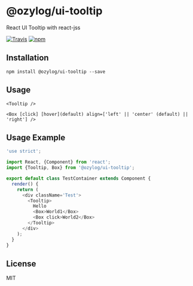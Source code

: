 # @ozylog/ui-tooltip
React UI Tooltip with react-jss

[![Travis](https://img.shields.io/travis/ozylog/ui-tooltip.svg)](https://travis-ci.org/ozylog/ui-tooltip) [![npm](https://img.shields.io/npm/dt/@ozylog/ui-tooltip.svg)](https://www.npmjs.com/package/@ozylog/ui-tooltip)

## Installation
```
npm install @ozylog/ui-tooltip --save
```

## Usage
```
<Tooltip />
```

```
<Box [click] [hover](default) align=['left' || 'center' (default) || 'right'] />
```

## Usage Example
```javascript
'use strict';

import React, {Component} from 'react';
import {Tooltip, Box} from '@ozylog/ui-tooltip';

export default class TestContainer extends Component {
  render() {
    return (
      <div className='Test'>
        <Tooltip>
          Hello
          <Box>World1</Box>
          <Box click>World2</Box>
        </Tooltip>
      </div>
    );
  }
}
```

## License
MIT
